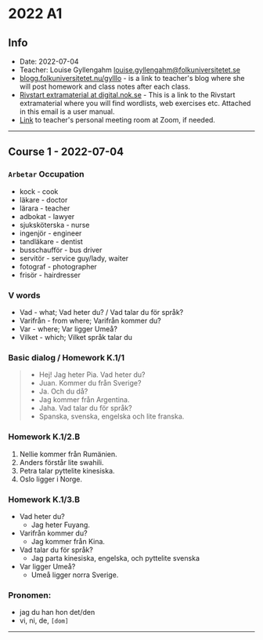 # 2022 A1

## Info

- Date: 2022-07-04
- Teacher: Louise Gyllengahm <louise.gyllengahm@folkuniversitetet.se>
- [blogg.folkuniversitetet.nu/gylllo](https://blogg.folkuniversitetet.nu/gylllo/) - is a link to teacher's blog where she will post homework and class notes after each class.
- [Rivstart extramaterial at digital.nok.se](https://digital.nok.se/web/site-709522/state-jurdcojshera/front-page) - This is a link to the Rivstart extramaterial where you will find wordlists, web exercises etc. Attached in this email is a user manual.
- [Link](https://folkuniversitetet-se.zoom.us/my/louisegyllengahm) to teacher's personal meeting room at Zoom, if needed.

---

## Course 1 - 2022-07-04

### `Arbetar` Occupation
- kock - cook
- läkare - doctor
- lärara - teacher
- adbokat - lawyer
- sjuksköterska - nurse
- ingenjör - engineer
- tandläkare - dentist
- busschaufför - bus driver
- servitör - service guy/lady, waiter
- fotograf - photographer
- frisör - hairdresser

### V words
 - Vad - what; Vad heter du? / Vad talar du för språk?
 - Varifrån - from where; Varifrån kommer du?
 - Var - where; Var ligger Umeå?
 - Vilket - which; Vilket språk talar du


### Basic dialog / Homework K.1/1

> - Hej! Jag heter Pia. Vad heter du?
> - Juan. Kommer du från Sverige?
> - Ja. Och du då?
> - Jag kommer från Argentina.
> - Jaha. Vad talar du för språk?
> - Spanska, svenska, engelska och lite franska.

### Homework K.1/2.B
1. Nellie kommer från Rumänien.
2. Anders förstår lite swahili.
3. Petra talar pyttelite kinesiska.
4. Oslo ligger i Norge.

### Homework K.1/3.B
- Vad heter du?
  - Jag heter Fuyang.
- Varifrån kommer du?
  - Jag kommer från Kina.
- Vad talar du för språk?
  - Jag parta kinesiska, engelska, och pyttelite svenska 
- Var ligger Umeå?
  - Umeå ligger norra Sverige. 

### Pronomen:
- jag du han hon det/den
- vi, ni, de, `[dom]`

---


